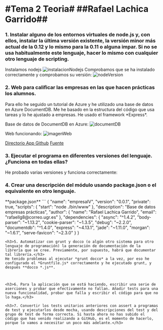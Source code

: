 #Tema 2 Teoria#
##Rafael Lachica Garrido##
==
<h3>1. Instalar alguno de los entornos virtuales de node.js y, con ellos, instalar la última versión existente, la versión minor más actual de la 0.12 y lo mismo para la 0.11 o alguna impar. Si no se usa habitualmente este lenguaje, hacer lo mismo con cualquier otro lenguaje de scripting. </h3>

Instalamos nodejs
![instalacionNodejs](http://i1383.photobucket.com/albums/ah302/Rafael_Lachica_Garrido/installnode_zpsgelt0lqx.png)
Comprobamos que se ha instalado correctamente y comprobamos su versión:
![nodeVersion](http://i1383.photobucket.com/albums/ah302/Rafael_Lachica_Garrido/node_zpsdg7z8ra6.png)

<h3>2. Web para calificar las empresas en las que hacen prácticas los alumnos.</h3>
Para ello he seguido un tutorial de Azure y he utilizado una base de datos en Azure DocumentDB. Me he basado en la estructura del código que usa tareas y lo he ajustado a empresas. He usado el framework *Express*.

Base de datos de DocumentDB en Azure:
![documentDB](http://i1383.photobucket.com/albums/ah302/Rafael_Lachica_Garrido/Captura%20de%20pantalla%20de%202015-10-11%20171835_zpsiwetznbe.png)

Web funcionando:
![imagenWeb](http://i1383.photobucket.com/albums/ah302/Rafael_Lachica_Garrido/apiNode_zpsx6jsnuuh.png)

[Directorio App Github](https://github.com/rafaellg8/empresaPracticas)
[Fuente](https://azure.microsoft.com/es-es/documentation/articles/documentdb-nodejs-application/)
<h3>3. Ejecutar el programa en diferentes versiones del lenguaje. ¿Funciona en todas ellas?</h3>

He probado varias versiones y funciona correctamente:

<h3>4. Crear una descripción del módulo usando package.json o el equivalente en otro lenguaje. </h3>
**package.json**
```
{
  "name": "empresaIV",
  "version": "0.0.1",
  "private": true,
  "scripts": {
    "start": "node ./bin/www"
  },
  "description": "Base de datos empresas prácticas",
  "author": {
    "name": "Rafael Lachica Garrido",
    "email": "rafaellg8@correo.ugr.es"
  },
  "dependencies": {
    "async": "^1.4.2",
    "body-parser": "~1.13.2",
    "cookie-parser": "~1.3.5",
    "debug": "~2.2.0",
    "documentdb": "^1.4.0",
    "express": "~4.13.1",
    "jade": "~1.11.0",
    "morgan": "~1.6.1",
    "serve-favicon": "~2.3.0"
  }
}

```
<h3>5. Automatizar con grunt y docco (o algún otro sistema para otro lenguaje de programación) la generación de documentación de la librería que se cree. Previamente, por supuesto, habrá que documentar tal librería.</h3>
He tenido problemas al ejecutar *grunt docco* a la vez, por eso he configurado el *Gruntfile.js* correctamente y he ejecutado grunt, y después **docco *.js**.



<h3>6. Para la aplicación que se está haciendo, escribir una serie de aserciones y probar que efectivamente no fallan. Añadir tests para una nueva funcionalidad, probar que falla y escribir el código para que no lo haga.</h3>

<h3>7. Convertir los tests unitarios anteriores con assert a programas de test y ejecutarlos desde mocha, usando descripciones del test y del grupo de test de forma correcta. Si hasta ahora no has subido el código que has venido realizando a GitHub, es el momento de hacerlo, porque lo vamos a necesitar un poco más adelante.</h3>
